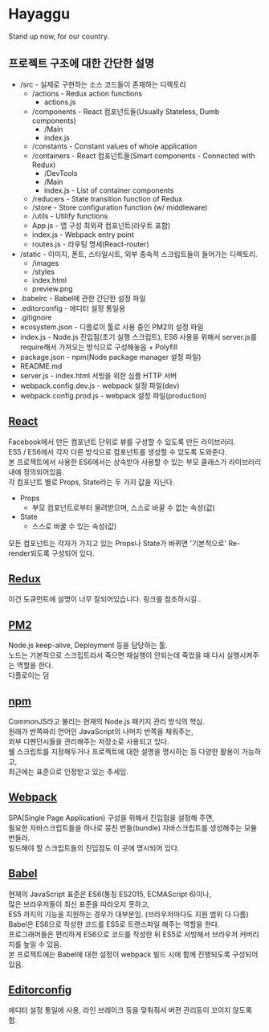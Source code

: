 # Hayaggu
Stand up now, for our country.



## 프로젝트 구조에 대한 간단한 설명
* /src - 실제로 구현하는 소스 코드들이 존재하는 디렉토리
  * /actions - Redux action functions  
    * actions.js  
  * /components - React 컴포넌트들(Usually Stateless, Dumb components)  
    * /Main  
    * index.js  
  * /constants - Constant values of whole application  
  * /containers - React 컴포넌트들(Smart components - Connected with Redux)  
    * /DevTools  
    * /Main  
    * index.js - List of container components  
  * /reducers - State transition function of Redux  
  * /store - Store configuration function (w/ middleware)  
  * /utils - Utilify functions  
  * App.js - 앱 구성 최외곽 컴포넌트(라우트 포함)  
  * index.js - Webpack entry point  
  * routes.js - 라우팅 명세(React-router)  
* /static - 이미지, 폰트, 스타일시트, 외부 종속적 스크립트들이 들어가는 디렉토리.  
  * /images  
  * /styles  
  * index.html  
  * preview.png  
* .babelrc - Babel에 관한 간단한 설정 파일  
* .editorconfig - 에디터 설정 통일용  
* .gitignore  
* ecosystem.json - 디플로이 툴로 사용 중인 PM2의 설정 파일  
* index.js - Node.js 진입점(초기 실행 스크립트), ES6 사용을 위해서 server.js를 require해서 가져오는 방식으로 구성해놓음 + Polyfill  
* package.json - npm(Node package manager 설정 파일)   
* README.md  
* server.js - index.html 서빙을 위한 심플 HTTP 서버  
* webpack.config.dev.js - webpack 설정 파일(dev)  
* webpack.config.prod.js - webpack 설정 파일(production)  


## [React](https://facebook.github.io/react)  
Facebook에서 만든 컴포넌트 단위로 뷰를 구성할 수 있도록 만든 라이브러리.  
ES5 / ES6에서 각자 다른 방식으로 컴포넌트를 생성할 수 있도록 도와준다.  
본 프로젝트에서 사용한 ES6에서는 상속받아 사용할 수 있는 부모 클래스가 라이브러리 내에 정의되어있음.  
각 컴포넌트 별로 Props, State라는 두 가지 값을 지닌다.  
* Props  
  - 부모 컴포넌트로부터 물려받으며, 스스로 바꿀 수 없는 속성(값)  
* State  
  - 스스로 바꿀 수 있는 속성(값)  
  
모든 컴포넌트는 각자가 가지고 있는 Props나 State가 바뀌면 '기본적으로' Re-render되도록 구성되어 있다.  

## [Redux](http://redux.js.org/)  
이건 도큐먼트에 설명이 너무 잘되어있습니다. 링크를 참조하시길..  

## [PM2](http://pm2.keymetrics.io)  
Node.js keep-alive, Deployment 등을 담당하는 툴.  
노드는 기본적으로 스크립트라서 죽으면 재실행이 안되는데 죽었을 때 다시 실행시켜주는 역할을 한다.  
디플로이는 덤  

## [npm](https://npmjs.com)  
CommonJS라고 불리는 현재의 Node.js 패키지 관리 방식의 핵심.  
원래가 반쪽짜리 언어인 JavaScript의 나머지 반쪽을 채워주는,  
외부 디펜던시들을 관리해주는 저장소로 사용되고 있다.  
쉘 스크립트를 지정해두거나 프로젝트에 대한 설명을 명시하는 등 다양한 활용이 가능하고,  
최근에는 표준으로 인정받고 있는 추세임.  

## [Webpack](http://webpack.github.io)  
SPA(Single Page Application) 구성을 위해서 진입점을 설정해 주면,  
필요한 자바스크립트들을 하나로 뭉친 번들(bundle) 자바스크립트를 생성해주는 모듈 번들러.  
빌드해야 할 스크립트들의 진입점도 이 곳에 명시되어 있다.  

## [Babel](https://babeljs.io)
현재의 JavaScript 표준은 ES6(통칭 ES2015, ECMAScript 6)이나,  
많은 브라우저들이 최신 표준을 따라오지 못하고,  
ES5 까지의 기능을 지원하는 경우가 대부분임. (브라우저마다도 지원 범위 다 다름)  
Babel은 ES6으로 작성한 코드를 ES5로 트랜스파일 해주는 역할을 한다.  
프로그래머들은 편리하게 ES6으로 코드를 작성한 뒤 ES5로 서빙해서 브라우저 커버리지를 높일 수 있음.  
본 프로젝트에는 Babel에 대한 설정이 webpack 빌드 시에 함께 진행되도록 구성되어 있음.  

## [Editorconfig](http://editorconfig.org)  
에디터 설정 통일에 사용, 라인 브레이크 등을 맞춰줘서 버젼 관리등이 꼬이지 않도록 함.  
